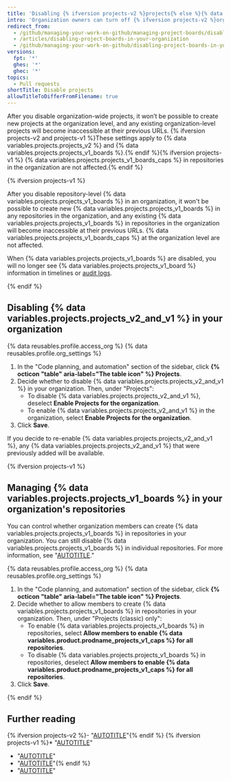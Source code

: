 ```yaml
---
title: 'Disabling {% ifversion projects-v2 %}projects{% else %}{% data variables.projects.projects_v1_boards %}{% endif %} in your organization'
intro: 'Organization owners can turn off {% ifversion projects-v2 %}organization-wide {% data variables.projects.projects_v2 %}, organization-wide {% data variables.projects.projects_v1_boards %}, and repository-level {% data variables.projects.projects_v1_boards %}{% else %}organization-wide {% data variables.projects.projects_v1_boards %} and repository {% data variables.projects.projects_v1_boards %}{% endif %} in an organization.'
redirect_from:
  - /github/managing-your-work-on-github/managing-project-boards/disabling-project-boards-in-your-organization
  - /articles/disabling-project-boards-in-your-organization
  - /github/managing-your-work-on-github/disabling-project-boards-in-your-organization
versions:
  fpt: '*'
  ghes: '*'
  ghec: '*'
topics:
  - Pull requests
shortTitle: Disable projects
allowTitleToDifferFromFilename: true
---
```

After you disable organization-wide projects, it won’t be possible to create new projects at the organization level, and any existing organization-level projects will become inaccessible at their previous URLs. {% ifversion projects-v2 and projects-v1 %}These settings apply to {% data variables.projects.projects_v2 %} and {% data variables.projects.projects_v1_boards %}.{% endif %}{% ifversion projects-v1 %} {% data variables.projects.projects_v1_boards_caps %} in repositories in the organization are not affected.{% endif %}

{% ifversion projects-v1 %}

After you disable repository-level {% data variables.projects.projects_v1_boards %} in an organization, it won't be possible to create new {% data variables.projects.projects_v1_boards %} in any repositories in the organization, and any existing {% data variables.projects.projects_v1_boards %} in repositories in the organization will become inaccessible at their previous URLs. {% data variables.projects.projects_v1_boards_caps %} at the organization level are not affected.

When {% data variables.projects.projects_v1_boards %} are disabled, you will no longer see {% data variables.projects.projects_v1_board %} information in timelines or [audit logs](/organizations/keeping-your-organization-secure/managing-security-settings-for-your-organization/reviewing-the-audit-log-for-your-organization).

{% endif %}

## Disabling {% data variables.projects.projects_v2_and_v1 %} in your organization

{% data reusables.profile.access_org %}
{% data reusables.profile.org_settings %}
1. In the "Code planning, and automation" section of the sidebar, click **{% octicon "table" aria-label="The table icon" %} Projects**.
1. Decide whether to disable {% data variables.projects.projects_v2_and_v1 %} in your organization. Then, under "Projects":
    * To disable {% data variables.projects.projects_v2_and_v1 %}, deselect **Enable Projects for the organization**.
    * To enable {% data variables.projects.projects_v2_and_v1 %} in the organization, select **Enable Projects for the organization**.
1. Click **Save**.

If you decide to re-enable {% data variables.projects.projects_v2_and_v1 %}, any {% data variables.projects.projects_v2_and_v1 %} that were previously added will be available.

{% ifversion projects-v1 %}

## Managing {% data variables.projects.projects_v1_boards %} in your organization's repositories

You can control whether organization members can create {% data variables.projects.projects_v1_boards %} in repositories in your organization. You can still disable {% data variables.projects.projects_v1_boards %} in individual repositories. For more information, see "[AUTOTITLE](/repositories/managing-your-repositorys-settings-and-features/enabling-features-for-your-repository/disabling-project-boards-in-a-repository)."

{% data reusables.profile.access_org %}
{% data reusables.profile.org_settings %}
1. In the "Code planning, and automation" section of the sidebar, click **{% octicon "table" aria-label="The table icon" %} Projects**.
1. Decide whether to allow members to create {% data variables.projects.projects_v1_boards %} in repositories in your organization. Then, under "Projects (classic) only":
    * To enable {% data variables.projects.projects_v1_boards %} in repositories, select **Allow members to enable {% data variables.product.prodname_projects_v1_caps %} for all repositories**.
    * To disable {% data variables.projects.projects_v1_boards %} in repositories, deselect **Allow members to enable {% data variables.product.prodname_projects_v1_caps %} for all repositories**.
1. Click **Save**.

{% endif %}

## Further reading

{% ifversion projects-v2 %}- "[AUTOTITLE](/issues/planning-and-tracking-with-projects/learning-about-projects/about-projects)"{% endif %}
{% ifversion projects-v1 %}* "[AUTOTITLE](/issues/organizing-your-work-with-project-boards/managing-project-boards/about-project-boards)"
* "[AUTOTITLE](/issues/organizing-your-work-with-project-boards/managing-project-boards/closing-a-project-board)"
* "[AUTOTITLE](/issues/organizing-your-work-with-project-boards/managing-project-boards/deleting-a-project-board)"{% endif %}
* "[AUTOTITLE](/repositories/managing-your-repositorys-settings-and-features/enabling-features-for-your-repository/disabling-project-boards-in-a-repository)"
